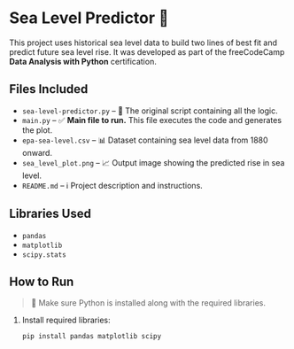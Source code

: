 # Sea Level Predictor 🌊

This project uses historical sea level data to build two lines of best fit and predict future sea level rise. It was developed as part of the freeCodeCamp **Data Analysis with Python** certification.

## Files Included
- `sea-level-predictor.py` – 🧠 The original script containing all the logic.
- `main.py` – ✅ **Main file to run.** This file executes the code and generates the plot.
- `epa-sea-level.csv` – 📊 Dataset containing sea level data from 1880 onward.
- `sea_level_plot.png` – 📈 Output image showing the predicted rise in sea level.
- `README.md` – ℹ️ Project description and instructions.

## Libraries Used
- `pandas`
- `matplotlib`
- `scipy.stats`

## How to Run
> 🔧 Make sure Python is installed along with the required libraries.

1. Install required libraries:
   ```bash
   pip install pandas matplotlib scipy
